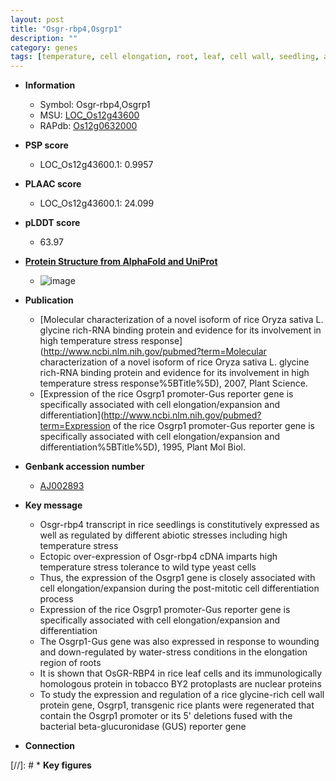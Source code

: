 ```yaml
---
layout: post
title: "Osgr-rbp4,Osgrp1"
description: ""
category: genes
tags: [temperature, cell elongation, root, leaf, cell wall, seedling, abiotic stress]
---
```


* **Information**  
    + Symbol: Osgr-rbp4,Osgrp1  
    + MSU: [LOC_Os12g43600](http://rice.plantbiology.msu.edu/cgi-bin/ORF_infopage.cgi?orf=LOC_Os12g43600)  
    + RAPdb: [Os12g0632000](http://rapdb.dna.affrc.go.jp/viewer/gbrowse_details/irgsp1?name=Os12g0632000)  

* **PSP score**  
    + LOC_Os12g43600.1: 0.9957 

* **PLAAC score**  
    + LOC_Os12g43600.1: 24.099 

* **pLDDT score**
    + 63.97

* **[Protein Structure from AlphaFold and UniProt](https://www.uniprot.org/uniprotkb/Q2QLR2/entry#structure)**
    + ![image](https://ricepsp.github.io/images/Q2/AF-Q2QLR2-F1.png)

* **Publication**  
    + [Molecular characterization of a novel isoform of rice Oryza sativa L. glycine rich-RNA binding protein and evidence for its involvement in high temperature stress response](http://www.ncbi.nlm.nih.gov/pubmed?term=Molecular characterization of a novel isoform of rice Oryza sativa L. glycine rich-RNA binding protein and evidence for its involvement in high temperature stress response%5BTitle%5D), 2007, Plant Science.
    + [Expression of the rice Osgrp1 promoter-Gus reporter gene is specifically associated with cell elongation/expansion and differentiation](http://www.ncbi.nlm.nih.gov/pubmed?term=Expression of the rice Osgrp1 promoter-Gus reporter gene is specifically associated with cell elongation/expansion and differentiation%5BTitle%5D), 1995, Plant Mol Biol.

* **Genbank accession number**  
    + [AJ002893](http://www.ncbi.nlm.nih.gov/nuccore/AJ002893)

* **Key message**  
    + Osgr-rbp4 transcript in rice seedlings is constitutively expressed as well as regulated by different abiotic stresses including high temperature stress
    + Ectopic over-expression of Osgr-rbp4 cDNA imparts high temperature stress tolerance to wild type yeast cells
    + Thus, the expression of the Osgrp1 gene is closely associated with cell elongation/expansion during the post-mitotic cell differentiation process
    + Expression of the rice Osgrp1 promoter-Gus reporter gene is specifically associated with cell elongation/expansion and differentiation
    + The Osgrp1-Gus gene was also expressed in response to wounding and down-regulated by water-stress conditions in the elongation region of roots
    + It is shown that OsGR-RBP4 in rice leaf cells and its immunologically homologous protein in tobacco BY2 protoplasts are nuclear proteins
    + To study the expression and regulation of a rice glycine-rich cell wall protein gene, Osgrp1, transgenic rice plants were regenerated that contain the Osgrp1 promoter or its 5' deletions fused with the bacterial beta-glucuronidase (GUS) reporter gene

* **Connection**  

[//]: # * **Key figures**  


